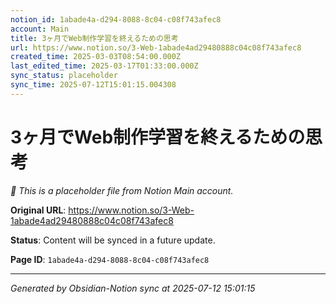```yaml
---
notion_id: 1abade4a-d294-8088-8c04-c08f743afec8
account: Main
title: 3ヶ月でWeb制作学習を終えるための思考
url: https://www.notion.so/3-Web-1abade4ad29480888c04c08f743afec8
created_time: 2025-03-03T08:54:00.000Z
last_edited_time: 2025-03-17T01:33:00.000Z
sync_status: placeholder
sync_time: 2025-07-12T15:01:15.004308
---
```


# 3ヶ月でWeb制作学習を終えるための思考

*🔄 This is a placeholder file from Notion Main account.*

**Original URL**: https://www.notion.so/3-Web-1abade4ad29480888c04c08f743afec8

**Status**: Content will be synced in a future update.

**Page ID**: `1abade4a-d294-8088-8c04-c08f743afec8`

---

*Generated by Obsidian-Notion sync at 2025-07-12 15:01:15*

